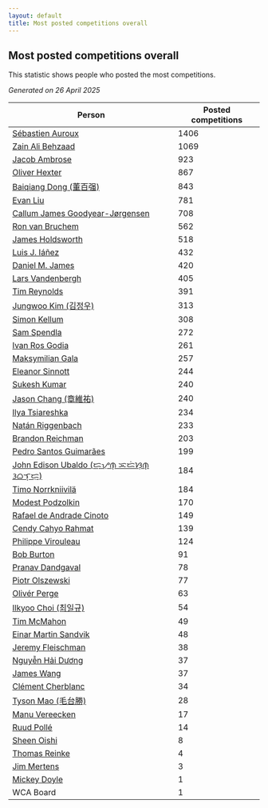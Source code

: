 ```yaml
---
layout: default
title: Most posted competitions overall
---
```

## Most posted competitions overall
This statistic shows people who posted the most competitions.

*Generated on 26 April 2025*

| Person | Posted competitions |
| --- | --- |
| [Sébastien Auroux](https://www.worldcubeassociation.org/persons/2008AURO01) | 1406 |
| [Zain Ali Behzaad](https://www.worldcubeassociation.org/persons/2019BEHZ01) | 1069 |
| [Jacob Ambrose](https://www.worldcubeassociation.org/persons/2010AMBR01) | 923 |
| [Oliver Hexter](https://www.worldcubeassociation.org/persons/2022HEXT01) | 867 |
| [Baiqiang Dong (董百强)](https://www.worldcubeassociation.org/persons/2008DONG06) | 843 |
| [Evan Liu](https://www.worldcubeassociation.org/persons/2009LIUE01) | 781 |
| [Callum James Goodyear-Jørgensen](https://www.worldcubeassociation.org/persons/2012GOOD02) | 708 |
| [Ron van Bruchem](https://www.worldcubeassociation.org/persons/2003BRUC01) | 562 |
| [James Holdsworth](https://www.worldcubeassociation.org/persons/2015HOLD01) | 518 |
| [Luis J. Iáñez](https://www.worldcubeassociation.org/persons/2009PARE02) | 432 |
| [Daniel M. James](https://www.worldcubeassociation.org/persons/2012JAME04) | 420 |
| [Lars Vandenbergh](https://www.worldcubeassociation.org/persons/2003VAND01) | 405 |
| [Tim Reynolds](https://www.worldcubeassociation.org/persons/2005REYN01) | 391 |
| [Jungwoo Kim (김정우)](https://www.worldcubeassociation.org/persons/2014KIMJ02) | 313 |
| [Simon Kellum](https://www.worldcubeassociation.org/persons/2016KELL12) | 308 |
| [Sam Spendla](https://www.worldcubeassociation.org/persons/2015SPEN01) | 272 |
| [Ivan Ros Godia](https://www.worldcubeassociation.org/persons/2018GODI01) | 261 |
| [Maksymilian Gala](https://www.worldcubeassociation.org/persons/2022GALA01) | 257 |
| [Eleanor Sinnott](https://www.worldcubeassociation.org/persons/2016SINN01) | 244 |
| [Sukesh Kumar](https://www.worldcubeassociation.org/persons/2017KUMA30) | 240 |
| [Jason Chang (章維祐)](https://www.worldcubeassociation.org/persons/2023CHAN15) | 240 |
| [Ilya Tsiareshka](https://www.worldcubeassociation.org/persons/2012TERE01) | 234 |
| [Natán Riggenbach](https://www.worldcubeassociation.org/persons/2011RIGG03) | 233 |
| [Brandon Reichman](https://www.worldcubeassociation.org/persons/2015REIC02) | 203 |
| [Pedro Santos Guimarães](https://www.worldcubeassociation.org/persons/2007GUIM01) | 199 |
| [John Edison Ubaldo (ᜇ᜔ᜌᜓ︀ᜈ᜔ ᜁᜇᜒᜐᜓ︀ᜈ᜔ ᜂᜊᜎ᜔ᜇᜓ︀)](https://www.worldcubeassociation.org/persons/2010UBAL01) | 184 |
| [Timo Norrkniivilä](https://www.worldcubeassociation.org/persons/2017NORR01) | 184 |
| [Modest Podzolkin](https://www.worldcubeassociation.org/persons/2017PODZ01) | 170 |
| [Rafael de Andrade Cinoto](https://www.worldcubeassociation.org/persons/2007CINO01) | 149 |
| [Cendy Cahyo Rahmat](https://www.worldcubeassociation.org/persons/2010RAHM02) | 139 |
| [Philippe Virouleau](https://www.worldcubeassociation.org/persons/2008VIRO01) | 124 |
| [Bob Burton](https://www.worldcubeassociation.org/persons/2003BURT01) | 91 |
| [Pranav Dandgaval](https://www.worldcubeassociation.org/persons/2017DAND01) | 78 |
| [Piotr Olszewski](https://www.worldcubeassociation.org/persons/2013OLSZ02) | 77 |
| [Olivér Perge](https://www.worldcubeassociation.org/persons/2007PERG01) | 63 |
| [Ilkyoo Choi (최일규)](https://www.worldcubeassociation.org/persons/2008CHOI04) | 54 |
| [Tim McMahon](https://www.worldcubeassociation.org/persons/2009MCMA01) | 49 |
| [Einar Martin Sandvik](https://www.worldcubeassociation.org/persons/2018SAND22) | 48 |
| [Jeremy Fleischman](https://www.worldcubeassociation.org/persons/2005FLEI01) | 38 |
| [Nguyễn Hải Dương](https://www.worldcubeassociation.org/persons/2018DUON07) | 37 |
| [James Wang](https://www.worldcubeassociation.org/persons/2015WANG87) | 37 |
| [Clément Cherblanc](https://www.worldcubeassociation.org/persons/2014CHER05) | 34 |
| [Tyson Mao (毛台勝)](https://www.worldcubeassociation.org/persons/2004MAOT02) | 28 |
| [Manu Vereecken](https://www.worldcubeassociation.org/persons/2010VERE01) | 17 |
| [Ruud Pollé](https://www.worldcubeassociation.org/persons/2019POLL04) | 14 |
| [Sheen Oishi](https://www.worldcubeassociation.org/persons/2017OISH01) | 8 |
| [Thomas Reinke](https://www.worldcubeassociation.org/persons/2018REIN04) | 4 |
| [Jim Mertens](https://www.worldcubeassociation.org/persons/2006MERT01) | 3 |
| [Mickey Doyle](https://www.worldcubeassociation.org/persons/2021DOYL02) | 1 |
| WCA Board | 1 |
